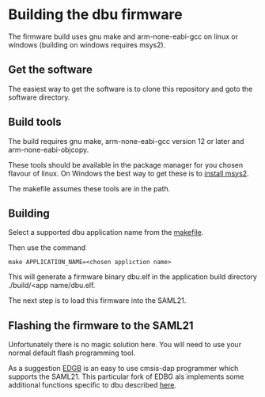 # Building the dbu firmware

The firmware build uses gnu make and arm-none-eabi-gcc on linux or windows (building on windows requires msys2).

## Get the software

The easiest way to get the software is to clone this repository and goto the software directory.

## Build tools

The build requires gnu make, arm-none-eabi-gcc version 12 or later and arm-none-eabi-objcopy.

These tools should be available in the package manager for you chosen flavour of linux.  On Windows the best way to get these is to [install msys2](https://www.msys2.org/).

The makefile assumes these tools are in the path.

## Building

Select a supported dbu application name from the [makefile](https://github.com/brucebiotech/dbu/blob/main/software/platform/saml21/build/makefile).

Then use the command

```
make APPLICATION_NAME=<chosen appliction name>
```

This will generate a firmware binary dbu.elf in the application build directory ./build/<app name/dbu.elf.

The next step is to load this firmware into the SAML21.

## Flashing the firmware to the SAML21

Unfortunately there is no magic solution here.  You will need to use your normal default flash programming tool.

As a suggestion [EDGB](https://github.com/brucebiotech/edbg) is an easy to use cmsis-dap programmer which supports the SAML21.  This particular fork of EDBG als implements some additional functions specific to dbu described [here]().







